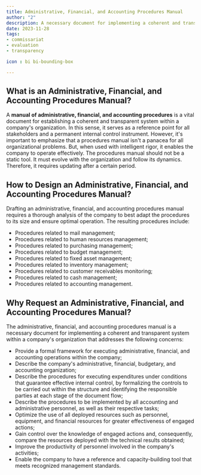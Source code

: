 ```yaml
---
title: Administrative, Financial, and Accounting Procedures Manual
author: "2"
description: A necessary document for implementing a coherent and transparent system within a company's organization.
date: 2023-11-28
tags:
- commissariat
- evaluation
- transparency

icon : bi bi-bounding-box

---
```


## What is an Administrative, Financial, and Accounting Procedures Manual?

A **manual of administrative, financial, and accounting procedures** is a vital document for establishing a coherent and transparent system within a company's organization. In this sense, it serves as a reference point for all stakeholders and a permanent internal control instrument. However, it's important to emphasize that a procedures manual isn't a panacea for all organizational problems. But, when used with intelligent rigor, it enables the company to operate effectively. The procedures manual should not be a static tool. It must evolve with the organization and follow its dynamics. Therefore, it requires updating after a certain period.

## How to Design an Administrative, Financial, and Accounting Procedures Manual?

Drafting an administrative, financial, and accounting procedures manual requires a thorough analysis of the company to best adapt the procedures to its size and ensure optimal operation. The resulting procedures include:

* Procedures related to mail management;
* Procedures related to human resources management;
* Procedures related to purchasing management;
* Procedures related to budget management;
* Procedures related to fixed asset management;
* Procedures related to inventory management;
* Procedures related to customer receivables monitoring;
* Procedures related to cash management;
* Procedures related to accounting management.

## Why Request an Administrative, Financial, and Accounting Procedures Manual?

The administrative, financial, and accounting procedures manual is a necessary document for implementing a coherent and transparent system within a company's organization that addresses the following concerns:

* Provide a formal framework for executing administrative, financial, and accounting operations within the company;
* Describe the company's administrative, financial, budgetary, and accounting organization;
* Describe the procedures for executing expenditures under conditions that guarantee effective internal control, by formalizing the controls to be carried out within the structure and identifying the responsible parties at each stage of the document flow;
* Describe the procedures to be implemented by all accounting and administrative personnel, as well as their respective tasks;
* Optimize the use of all deployed resources such as personnel, equipment, and financial resources for greater effectiveness of engaged actions;
* Gain control over the knowledge of engaged actions and, consequently, compare the resources deployed with the technical results obtained;
* Improve the productivity of personnel involved in the company's activities;
* Enable the company to have a reference and capacity-building tool that meets recognized management standards.